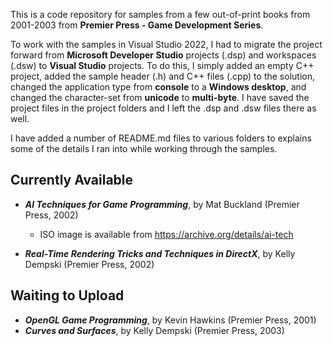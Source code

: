 This is a code repository for samples from a few out-of-print books from 2001-2003 from **Premier Press - Game Development Series**. 

To work with the samples in Visual Studio 2022, I had to migrate the project forward from **Microsoft Developer Studio** projects (.dsp) and workspaces (.dsw) to **Visual Studio** projects. To do this, I simply added an empty C++ project, added the sample header (.h) and C++ files (.cpp) to the solution, changed the application type from **console** to a **Windows desktop**, and changed the character-set from **unicode** to **multi-byte**. I have saved the project files in the project folders and I left the .dsp and .dsw files there as well. 

I have added a number of README.md files to various folders to explains some of the details I ran into while working through the samples.

## Currently Available
- _**AI Techniques for Game Programming**_, by Mat Buckland (Premier Press, 2002)
  - ISO image is available from https://archive.org/details/ai-tech

- _**Real-Time Rendering Tricks and Techniques in DirectX**_, by Kelly Dempski (Premier Press, 2002)

## Waiting to Upload
- _**OpenGL Game Programming**_, by Kevin Hawkins (Premier Press, 2001)
- _**Curves and Surfaces**_, by Kelly Dempski (Premier Press, 2003)
